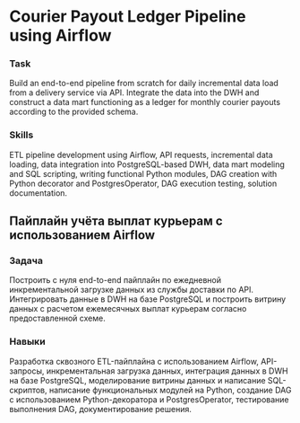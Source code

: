 # Courier Payout Ledger Pipeline using Airflow

### Task  
Build an end-to-end pipeline from scratch for daily incremental data load from a delivery service via API. Integrate the data into the DWH and construct a data mart functioning as a ledger for monthly courier payouts according to the provided schema.

### Skills  
ETL pipeline development using Airflow, API requests, incremental data loading, data integration into PostgreSQL-based DWH, data mart modeling and SQL scripting, writing functional Python modules, DAG creation with Python decorator and PostgresOperator, DAG execution testing, solution documentation.

## Пайплайн учёта выплат курьерам с использованием Airflow

### Задача  
Построить с нуля end-to-end пайплайн по ежедневной инкрементальной загрузке данных из службы доставки по API. Интегрировать данные в DWH на базе PostgreSQL и построить витрину данных с расчетом ежемесячных выплат курьерам согласно предоставленной схеме.

### Навыки  
Разработка сквозного ETL-пайплайна с использованием Airflow, API-запросы, инкрементальная загрузка данных, интеграция данных в DWH на базе PostgreSQL, моделирование витрины данных и написание SQL-скриптов, написание функциональных модулей на Python, создание DAG с использованием Python-декоратора и PostgresOperator, тестирование выполнения DAG, документирование решения.